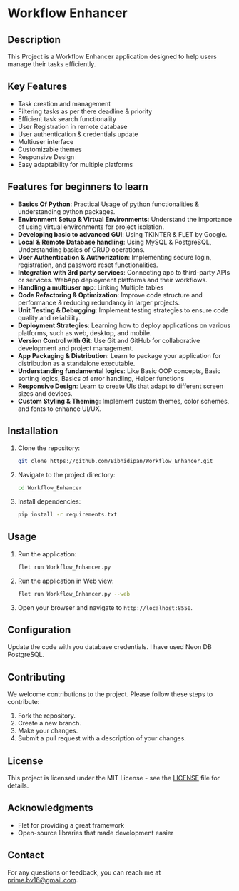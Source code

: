 # Workflow Enhancer

## Description
This Project is a Workflow Enhancer application designed to help users manage their tasks efficiently.

## Key Features
- Task creation and management
- Filtering tasks as per there deadline & priority
- Efficient task search functionality
- User Registration in remote database
- User authentication & credentials update 
- Multiuser interface
- Customizable themes
- Responsive Design
- Easy adaptability for multiple platforms

## Features for beginners to learn
- **Basics Of Python**: Practical Usage of python functionalities & understanding python packages.
- **Environment Setup & Virtual Environments**: Understand the importance of using virtual environments for project isolation.
- **Developing basic to advanced GUI**: Using TKINTER & FLET by Google.
- **Local & Remote Database handling**: Using MySQL & PostgreSQL, Understanding basics of CRUD operations.
- **User Authentication & Authorization**: Implementing secure login, registration, and password reset functionalities.
- **Integration with 3rd party services**: Connecting app to third-party APIs or services. WebApp deployment platforms and their workflows.
- **Handling a multiuser app**: Linking Multiple tables
- **Code Refactoring & Optimization**: Improve code structure and performance & reducing redundancy in larger projects.
- **Unit Testing & Debugging**: Implement testing strategies to ensure code quality and reliability.
- **Deployment Strategies**: Learning how to deploy applications on various platforms, such as web, desktop, and mobile.
- **Version Control with Git**: Use Git and GitHub for collaborative development and project management.
- **App Packaging & Distribution**: Learn to package your application for distribution as a standalone executable.
- **Understanding fundamental logics**: Like Basic OOP concepts, Basic sorting logics, Basics of error handling, Helper functions
- **Responsive Design**: Learn to create UIs that adapt to different screen sizes and devices.
- **Custom Styling & Theming**: Implement custom themes, color schemes, and fonts to enhance UI/UX.
 

## Installation

1. Clone the repository:
    ```bash
    git clone https://github.com/Bibhidipan/Workflow_Enhancer.git
    ```
2. Navigate to the project directory:
    ```bash
    cd Workflow_Enhancer
    ```
3. Install dependencies:
    ```bash
    pip install -r requirements.txt
    ```

## Usage

1. Run the application:
    ```bash
    flet run Workflow_Enhancer.py
    ```
2. Run the application in Web view:
    ```bash
    flet run Workflow_Enhancer.py --web
    ```

3. Open your browser and navigate to `http://localhost:8550`.


## Configuration

Update the code with you database credentials. I have used Neon DB PostgreSQL.

## Contributing

We welcome contributions to the project. Please follow these steps to contribute:
1. Fork the repository.
2. Create a new branch.
3. Make your changes.
4. Submit a pull request with a description of your changes.

## License
This project is licensed under the MIT License - see the [LICENSE](LICENSE) file for details.

## Acknowledgments
- Flet for providing a great framework
- Open-source libraries that made development easier

## Contact
For any questions or feedback, you can reach me at [prime.bv16@gmail.com](mailto:prime.bv16@gmail.com).
